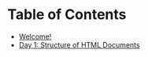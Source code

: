 # Table of Contents

* [Welcome!](/intro/README.md)
* [Day 1: Structure of HTML Documents](/day-1/README.md)